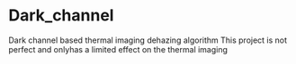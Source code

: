 # Dark_channel
Dark channel based thermal imaging dehazing algorithm
This project is not perfect and onlyhas a limited effect on the thermal imaging
